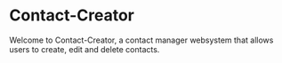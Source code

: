 <h1>Contact-Creator</h1>
<p> Welcome to Contact-Creator, a contact manager websystem that allows users to create, edit and delete contacts.</p>